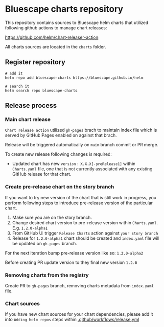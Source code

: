 # Bluescape charts repository

This repository contains sources to Bluescape helm charts that utilized following github actions to manage chart releases:

<https://github.com/helm/chart-releaser-action>

All charts sources are located in the `charts` folder.

## Register repository

```shell
# add it
helm repo add bluescape-charts https://bluescape.github.io/helm

# search it
helm search repo bluescape-charts
```

## Release process

### Main chart release

`Chart release action` utilized `gh-pages` brach to maintain index file which is served by GitHub Pages enabled on against that brach.

Release will be triggered automatically on `main` branch commit or PR merge.

To create new release following changes is required:

- Updated chart has new `version: X.X.X[-preRelease1]` within `Charts.yaml` file, one that is not currently associated with any existing GitHub release for that chart.

### Create pre-release chart on the story branch

If you want to try new version of the chart that is still work in progress, you perform following steps to introduce pre-release version of the particular chart.

1. Make sure you are on the story branch.
2. Change desired chart version to pre-release version within  `Charts.yaml`. E.g. `1.2.0-alpha1`
3. From GitHub UI trigger `Release Charts` action against `your story branch`
4. Release for `1.2.0-alpha1` chart should be created and `index.yaml` file will be updated on `gh-pages` branch.

For the next iteration bump pre-release version like so: `1.2.0-alpha2`

Before creating PR update version to they final new version `1.2.0`

### Removing charts from the registry

Create PR to `gh-pages` branch, removing charts metadata from `index.yaml` file.

### Chart sources

If you have new chart sources for your chart dependencies, please add it into `Adding helm repos` steps within [.github/workflows/release.yml](.github/workflows/release.yml)
